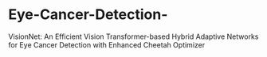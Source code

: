 # Eye-Cancer-Detection-
VisionNet: An Efficient Vision Transformer-based Hybrid Adaptive Networks for Eye Cancer Detection with Enhanced Cheetah Optimizer  
